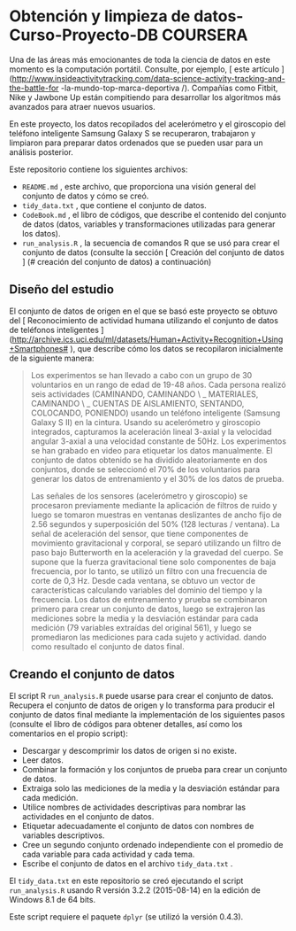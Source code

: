 # Obtención y limpieza de datos-Curso-Proyecto-DB COURSERA

Una de las áreas más emocionantes de toda la ciencia de datos en este momento es la computación portátil. Consulte, por ejemplo, [ este artículo ] (http://www.insideactivitytracking.com/data-science-activity-tracking-and-the-battle-for -la-mundo-top-marca-deportiva /). Compañías como Fitbit, Nike y Jawbone Up están compitiendo para desarrollar los algoritmos más avanzados para atraer nuevos usuarios.

En este proyecto, los datos recopilados del acelerómetro y el giroscopio del teléfono inteligente Samsung Galaxy S se recuperaron, trabajaron y limpiaron para preparar datos ordenados que se pueden usar para un análisis posterior.

Este repositorio contiene los siguientes archivos:

-  `README.md` , este archivo, que proporciona una visión general del conjunto de datos y cómo se creó.
-  `tidy_data.txt` , que contiene el conjunto de datos.
-  `CodeBook.md` , el libro de códigos, que describe el contenido del conjunto de datos (datos, variables y transformaciones utilizadas para generar los datos).
-  `run_analysis.R` , la secuencia de comandos R que se usó para crear el conjunto de datos (consulte la sección [ Creación del conjunto de datos ] (# creación del conjunto de datos) a continuación)

##  Diseño del estudio <a name="study-design"> </a>

El conjunto de datos de origen en el que se basó este proyecto se obtuvo del [ Reconocimiento de actividad humana utilizando el conjunto de datos de teléfonos inteligentes ] (http://archive.ics.uci.edu/ml/datasets/Human+Activity+Recognition+Using+Smartphones# ), que describe cómo los datos se recopilaron inicialmente de la siguiente manera:

> Los experimentos se han llevado a cabo con un grupo de 30 voluntarios en un rango de edad de 19-48 años. Cada persona realizó seis actividades (CAMINANDO, CAMINANDO \ _ MATERIALES, CAMINANDO \ _ CUENTAS DE AISLAMIENTO, SENTANDO, COLOCANDO, PONIENDO) usando un teléfono inteligente (Samsung Galaxy S II) en la cintura. Usando su acelerómetro y giroscopio integrados, capturamos la aceleración lineal 3-axial y la velocidad angular 3-axial a una velocidad constante de 50Hz. Los experimentos se han grabado en video para etiquetar los datos manualmente. El conjunto de datos obtenido se ha dividido aleatoriamente en dos conjuntos, donde se seleccionó el 70% de los voluntarios para generar los datos de entrenamiento y el 30% de los datos de prueba.
> 
> Las señales de los sensores (acelerómetro y giroscopio) se procesaron previamente mediante la aplicación de filtros de ruido y luego se tomaron muestras en ventanas deslizantes de ancho fijo de 2.56 segundos y superposición del 50% (128 lecturas / ventana). La señal de aceleración del sensor, que tiene componentes de movimiento gravitacional y corporal, se separó utilizando un filtro de paso bajo Butterworth en la aceleración y la gravedad del cuerpo. Se supone que la fuerza gravitacional tiene solo componentes de baja frecuencia, por lo tanto, se utilizó un filtro con una frecuencia de corte de 0,3 Hz. Desde cada ventana, se obtuvo un vector de características calculando variables del dominio del tiempo y la frecuencia.
Los datos de entrenamiento y prueba se combinaron primero para crear un conjunto de datos, luego se extrajeron las mediciones sobre la media y la desviación estándar para cada medición (79 variables extraídas del original 561), y luego se promediaron las mediciones para cada sujeto y actividad. dando como resultado el conjunto de datos final.

##  Creando el conjunto de datos <a name="creating-data-set"> </a>

El script R `run_analysis.R` puede usarse para crear el conjunto de datos. Recupera el conjunto de datos de origen y lo transforma para producir el conjunto de datos final mediante la implementación de los siguientes pasos (consulte el libro de códigos para obtener detalles, así como los comentarios en el propio script):

- Descargar y descomprimir los datos de origen si no existe.
- Leer datos.
- Combinar la formación y los conjuntos de prueba para crear un conjunto de datos.
- Extraiga solo las mediciones de la media y la desviación estándar para cada medición.
- Utilice nombres de actividades descriptivas para nombrar las actividades en el conjunto de datos.
- Etiquetar adecuadamente el conjunto de datos con nombres de variables descriptivos.
- Cree un segundo conjunto ordenado independiente con el promedio de cada variable para cada actividad y cada tema.
- Escribe el conjunto de datos en el archivo `tidy_data.txt` .

El `tidy_data.txt` en este repositorio se creó ejecutando el script` run_analysis.R` usando R versión 3.2.2 (2015-08-14) en la edición de Windows 8.1 de 64 bits.

Este script requiere el paquete `dplyr` (se utilizó la versión 0.4.3).
